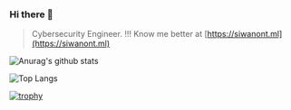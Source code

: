 ### Hi there 👋

> Cybersecurity Engineer. !!! Know me better at [https://siwanont.ml](https://siwanont.ml)

![Anurag's github stats](https://github-readme-stats.vercel.app/api?username=va1kar1e&count_private=true&show_icons=true&theme=radical)

<!-- [![Top Langs](https://github-readme-stats.vercel.app/api/top-langs/?username=va1kar1e&layout=compact)](https://github.com/anuraghazra/github-readme-stats) -->

![Top Langs](https://github-readme-stats.vercel.app/api/top-langs/?username=va1kar1e&langs_count=10&theme=radical)

[![trophy](https://github-profile-trophy.vercel.app/?username=va1kar1e&theme=radical)](https://github.com/ryo-ma/github-profile-trophy)

<!--
**va1kar1e/va1kar1e** is a ✨ _special_ ✨ repository because its `README.md` (this file) appears on your GitHub profile.

Here are some ideas to get you started:

- 🔭 I’m currently working on ...
- 🌱 I’m currently learning ...
- 👯 I’m looking to collaborate on ...
- 🤔 I’m looking for help with ...
- 💬 Ask me about ...
- 📫 How to reach me: ...
- 😄 Pronouns: ...
- ⚡ Fun fact: ...
-->
